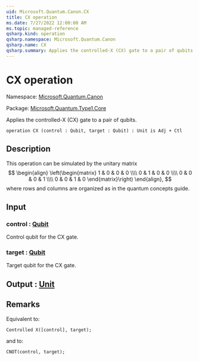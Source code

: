 ```yaml
---
uid: Microsoft.Quantum.Canon.CX
title: CX operation
ms.date: 7/27/2022 12:00:00 AM
ms.topic: managed-reference
qsharp.kind: operation
qsharp.namespace: Microsoft.Quantum.Canon
qsharp.name: CX
qsharp.summary: Applies the controlled-X (CX) gate to a pair of qubits.
---
```


# CX operation

Namespace: [Microsoft.Quantum.Canon](xref:Microsoft.Quantum.Canon)

Package: [Microsoft.Quantum.Type1.Core](https://nuget.org/packages/Microsoft.Quantum.Type1.Core)


Applies the controlled-X (CX) gate to a pair of qubits.

```qsharp
operation CX (control : Qubit, target : Qubit) : Unit is Adj + Ctl
```


## Description

This operation can be simulated by the unitary matrix$$\begin{align}\left(\begin{matrix}1 & 0 & 0 & 0 \\\\0 & 1 & 0 & 0 \\\\0 & 0 & 0 & 1 \\\\0 & 0 & 1 & 0\end{matrix}\right)\end{align},$$where rows and columns are organized as in the quantum concepts guide.

## Input

### control : [Qubit](xref:microsoft.quantum.qsharp.valueliterals#qubit-literals)

Control qubit for the CX gate.


### target : [Qubit](xref:microsoft.quantum.qsharp.valueliterals#qubit-literals)

Target qubit for the CX gate.



## Output : [Unit](xref:microsoft.quantum.qsharp.valueliterals#unit-literal)



## Remarks

Equivalent to:```qsharpControlled X([control], target);```and to:```qsharpCNOT(control, target);```
